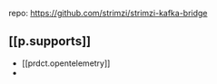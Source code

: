 
repo: https://github.com/strimzi/strimzi-kafka-bridge

## [[p.supports]]

- [[prdct.opentelemetry]]
- 